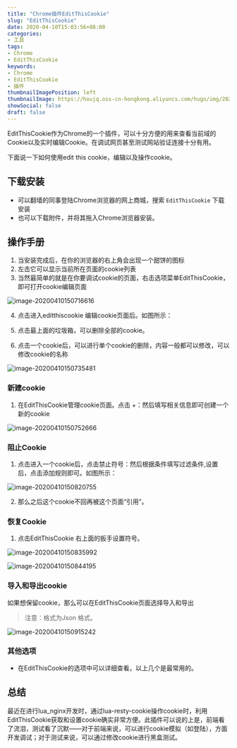 ```yaml
---
title: "Chrome插件EditThisCookie"
slug: "EditThisCookie"
date: 2020-04-10T15:03:56+08:00
categories:
- 工具
tags:
- Chrome
- EditThisCookie
keywords:
- Chrome
- EditThisCookie
- 插件
thumbnailImagePosition: left
thumbnailImage: https://houjq.oss-cn-hongkong.aliyuncs.com/hugo/img/20200410151511.png
showSocial: false
draft: false
---
```

EditThisCookie作为Chrome的一个插件，可以十分方便的用来查看当前域的Cookie以及实时编辑Cookie。在调试网页甚至测试网站验证连接十分有用。
<!--more-->

下面说一下如何使用edit this cookie，编辑以及操作cookie。

## 下载安装

- 可以翻墙的同事登陆Chrome浏览器的网上商城，搜索 `EditThisCookie` 下载安装
- 也可以下载附件，并将其拖入Chrome浏览器安装。

## 操作手册

1. 当安装完成后，在你的浏览器的右上角会出现一个甜饼的图标
2. 左击它可以显示当前所在页面的cookie列表
3. 当然最简单的就是在你要调试cookie的页面，右击选项菜单EditThisCookie，即可打开cookie编辑页面

 ![image-20200410150716616](https://houjq.oss-cn-hongkong.aliyuncs.com/hugo/img/20200410150720.png)

4. 点击进入editthiscookie 编辑cookie页面后。如图所示：

5. 点击最上面的垃圾箱，可以删除全部的cookie。

6. 点击一个cookie后，可以进行单个cookie的删除，内容一般都可以修改，可以修改cookie的名称

![image-20200410150735481](https://houjq.oss-cn-hongkong.aliyuncs.com/hugo/img/20200410150736.png)

### 新建cookie

1. 在EditThisCookie管理cookie页面。点击 +：然后填写相关信息即可创建一个新的cookie

![image-20200410150752666](https://houjq.oss-cn-hongkong.aliyuncs.com/hugo/img/20200410150802.png)

### 阻止Cookie

1. 点击进入一个cookie后，点击禁止符号：然后根据条件填写过滤条件,设置后，点击添加规则即可。如图所示：

![image-20200410150820755](https://houjq.oss-cn-hongkong.aliyuncs.com/hugo/img/20200410150822.png)

2. 那么之后这个cookie不回再被这个页面“引用”。

### 恢复Cookie

1. 点击EditThisCookie 右上面的扳手设置符号。

![image-20200410150835992](https://houjq.oss-cn-hongkong.aliyuncs.com/hugo/img/20200410150837.png)



![image-20200410150844195](https://houjq.oss-cn-hongkong.aliyuncs.com/hugo/img/20200410150845.png)

### 导入和导出cookie

如果想保留cookie，那么可以在EditThisCookie页面选择导入和导出

> 注意：格式为Json 格式。

 ![image-20200410150915242](https://houjq.oss-cn-hongkong.aliyuncs.com/hugo/img/20200410150916.png)

### 其他选项

- 在EditThisCookie的选项中可以详细查看，以上几个是最常用的。

## 总结

最近在进行lua_nginx开发时，通过lua-resty-cookie操作cookie时，利用EditThisCookie获取和设置cookie确实非常方便。此插件可以说的上是，前端看了流泪，测试看了沉默——对于前端来说，可以进行cookie模拟（如登陆），方面开发调试；对于测试来说，可以通过修改cookie进行黑盒测试。